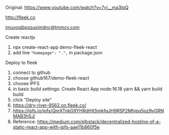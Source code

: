 Original: https://www.youtube.com/watch?v=7vj__ma3lqQ

http://fleek.co

jmuvoqjbpxzuximdnc@tmmcv.com

Create reactjs
1. npx create-react-app demo-fleek-react
2. add line `"homepage": ".",` in package.json

Deploy to fleek
1. connect to github
2. choose github167/demo-fleek-react
2. choose IPFS
3. in basic build settings:
Create React App
node:16.18
yarn && yarn build
build
4. click "Deploy site"
5. https://dry-river-9562.on.fleek.co/
6. https://ipfs.io/ipfs/QmXTnkG9YHRdHX5mkfqJH9R5P2Mhipq5oz9vGRNMAB3h5J/
7. Reference: https://medium.com/elbstack/decentralized-hosting-of-a-static-react-app-with-ipfs-aae11b860f5e
